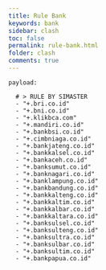 ```yaml
---
title: Rule Bank
keywords: bank
sidebar: clash
toc: false
permalink: rule-bank.html
folder: clash
comments: true
---
```


<pre><code>payload:

  # > RULE BY SIMASTER
  - "+.bri.co.id"
  - "+.bni.co.id"
  - "+.klikbca.com"
  - "+.mandiri.co.id"
  - "+.bankbsi.co.id"
  - "+.cimbniaga.co.id"
  - "+.bankjateng.co.id"
  - "+.bankkalsel.co.id"
  - "+.bankaceh.co.id"
  - "+.banksumut.co.id"
  - "+.banknagari.co.id"
  - "+.banklampung.co.id"
  - "+.bankbandung.co.id"
  - "+.bankkalteng.co.id"
  - "+.bankkaltim.co.id"
  - "+.bankkalbar.co.id"
  - "+.bankkaltara.co.id"
  - "+.banksulsel.co.id"
  - "+.banksulteng.co.id"
  - "+.banksultra.co.id"
  - "+.banksulbar.co.id"
  - "+.banksultim.co.id"
  - "+.bankpapua.co.id"
</code></pre>
